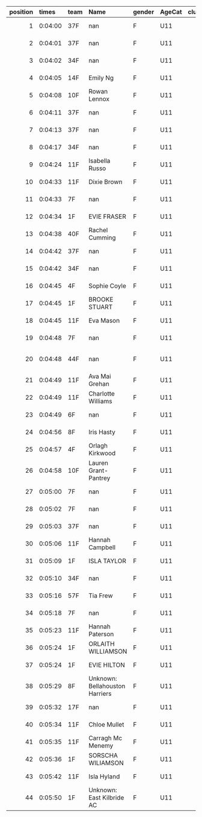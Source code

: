 |   position | times   | team   | Name                           | gender   | AgeCat   |   clubnumber | Club name             | Website                                |   finishPosition |
|-----------:|:--------|:-------|:-------------------------------|:---------|:---------|-------------:|:----------------------|:---------------------------------------|-----------------:|
|          1 | 0:04:00 | 37F    | nan                            | F        | U11      |           37 | Law & District AAC    | http://www.lawaac.co.uk/               |                1 |
|          2 | 0:04:01 | 37F    | nan                            | F        | U11      |           37 | Law & District AAC    | http://www.lawaac.co.uk/               |                2 |
|          3 | 0:04:02 | 34F    | nan                            | F        | U11      |           34 | Kilbarchan AAC        | https://kilbarchanaac.org.uk/          |                3 |
|          4 | 0:04:05 | 14F    | Emily Ng                       | F        | U11      |           14 | Ayr Seaforth AC       | https://www.ayrseaforth.co.uk/         |                4 |
|          5 | 0:04:08 | 10F    | Rowan Lennox                   | F        | U11      |           10 | Shettleston Harriers  | http://shettlestonharriers.org.uk/     |                5 |
|          6 | 0:04:11 | 37F    | nan                            | F        | U11      |           37 | Law & District AAC    | http://www.lawaac.co.uk/               |                6 |
|          7 | 0:04:13 | 37F    | nan                            | F        | U11      |           37 | Law & District AAC    | http://www.lawaac.co.uk/               |                7 |
|          8 | 0:04:17 | 34F    | nan                            | F        | U11      |           34 | Kilbarchan AAC        | https://kilbarchanaac.org.uk/          |                8 |
|          9 | 0:04:24 | 11F    | Isabella Russo                 | F        | U11      |           11 | Airdrie Harriers      | http://airdrieharriers.org/            |                9 |
|         10 | 0:04:33 | 11F    | Dixie Brown                    | F        | U11      |           11 | Airdrie Harriers      | http://airdrieharriers.org/            |               10 |
|         11 | 0:04:33 | 7F     | nan                            | F        | U11      |            7 | Giffnock North AC     | https://www.giffnocknorth.co.uk/       |               11 |
|         12 | 0:04:34 | 1F     | EVIE FRASER                    | F        | U11      |            1 | East Kilbride AC      | http://www.ekac.org.uk/                |               12 |
|         13 | 0:04:38 | 40F    | Rachel Cumming                 | F        | U11      |           40 | Motherwell AC         | https://motherwellac.com/              |               13 |
|         14 | 0:04:42 | 37F    | nan                            | F        | U11      |           37 | Law & District AAC    | http://www.lawaac.co.uk/               |               14 |
|         15 | 0:04:42 | 34F    | nan                            | F        | U11      |           34 | Kilbarchan AAC        | https://kilbarchanaac.org.uk/          |               15 |
|         16 | 0:04:45 | 4F     | Sophie Coyle                   | F        | U11      |            4 | Inverclyde AC         | https://www.inverclydeac.org/          |               16 |
|         17 | 0:04:45 | 1F     | BROOKE STUART                  | F        | U11      |            1 | East Kilbride AC      | http://www.ekac.org.uk/                |               17 |
|         18 | 0:04:45 | 11F    | Eva Mason                      | F        | U11      |           11 | Airdrie Harriers      | http://airdrieharriers.org/            |               18 |
|         19 | 0:04:48 | 7F     | nan                            | F        | U11      |            7 | Giffnock North AC     | https://www.giffnocknorth.co.uk/       |               19 |
|         20 | 0:04:48 | 44F    | nan                            | F        | U11      |           44 | North Ayrshire AAC    | https://naathletics.co.uk/             |               20 |
|         21 | 0:04:49 | 11F    | Ava Mai Grehan                 | F        | U11      |           11 | Airdrie Harriers      | http://airdrieharriers.org/            |               21 |
|         22 | 0:04:49 | 11F    | Charlotte Williams             | F        | U11      |           11 | Airdrie Harriers      | http://airdrieharriers.org/            |               22 |
|         23 | 0:04:49 | 6F     | nan                            | F        | U11      |            6 | Cambuslang Harriers   | https://cambuslangharriers.org/        |               23 |
|         24 | 0:04:56 | 8F     | Iris Hasty                     | F        | U11      |            8 | Bellahouston Harriers | http://www.bellahoustonharriers.co.uk/ |               24 |
|         25 | 0:04:57 | 4F     | Orlagh Kirkwood                | F        | U11      |            4 | Inverclyde AC         | https://www.inverclydeac.org/          |               25 |
|         26 | 0:04:58 | 10F    | Lauren Grant-Pantrey           | F        | U11      |           10 | Shettleston Harriers  | http://shettlestonharriers.org.uk/     |               26 |
|         27 | 0:05:00 | 7F     | nan                            | F        | U11      |            7 | Giffnock North AC     | https://www.giffnocknorth.co.uk/       |               27 |
|         28 | 0:05:02 | 7F     | nan                            | F        | U11      |            7 | Giffnock North AC     | https://www.giffnocknorth.co.uk/       |               28 |
|         29 | 0:05:03 | 37F    | nan                            | F        | U11      |           37 | Law & District AAC    | http://www.lawaac.co.uk/               |               29 |
|         30 | 0:05:06 | 11F    | Hannah Campbell                | F        | U11      |           11 | Airdrie Harriers      | http://airdrieharriers.org/            |               30 |
|         31 | 0:05:09 | 1F     | ISLA TAYLOR                    | F        | U11      |            1 | East Kilbride AC      | http://www.ekac.org.uk/                |               31 |
|         32 | 0:05:10 | 34F    | nan                            | F        | U11      |           34 | Kilbarchan AAC        | https://kilbarchanaac.org.uk/          |               32 |
|         33 | 0:05:16 | 57F    | Tia Frew                       | F        | U11      |           57 | Whitemoss AAC         | https://whitemossaac.co.uk/            |               33 |
|         34 | 0:05:18 | 7F     | nan                            | F        | U11      |            7 | Giffnock North AC     | https://www.giffnocknorth.co.uk/       |               34 |
|         35 | 0:05:23 | 11F    | Hannah Paterson                | F        | U11      |           11 | Airdrie Harriers      | http://airdrieharriers.org/            |               35 |
|         36 | 0:05:24 | 1F     | ORLAITH WILLIAMSON             | F        | U11      |            1 | East Kilbride AC      | http://www.ekac.org.uk/                |               36 |
|         37 | 0:05:24 | 1F     | EVIE HILTON                    | F        | U11      |            1 | East Kilbride AC      | http://www.ekac.org.uk/                |               37 |
|         38 | 0:05:29 | 8F     | Unknown: Bellahouston Harriers | F        | U11      |            8 | Bellahouston Harriers | http://www.bellahoustonharriers.co.uk/ |               38 |
|         39 | 0:05:32 | 17F    | nan                            | F        | U11      |           17 | Calderglen Harriers   | http://www.calderglenharriers.org.uk/  |               39 |
|         40 | 0:05:34 | 11F    | Chloe Mullet                   | F        | U11      |           11 | Airdrie Harriers      | http://airdrieharriers.org/            |               40 |
|         41 | 0:05:35 | 11F    | Carragh Mc Menemy              | F        | U11      |           11 | Airdrie Harriers      | http://airdrieharriers.org/            |               41 |
|         42 | 0:05:36 | 1F     | SORSCHA WILIAMSON              | F        | U11      |            1 | East Kilbride AC      | http://www.ekac.org.uk/                |               42 |
|         43 | 0:05:42 | 11F    | Isla Hyland                    | F        | U11      |           11 | Airdrie Harriers      | http://airdrieharriers.org/            |               43 |
|         44 | 0:05:50 | 1F     | Unknown: East Kilbride AC      | F        | U11      |            1 | East Kilbride AC      | http://www.ekac.org.uk/                |               44 |